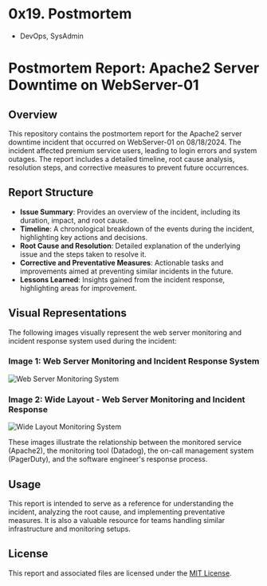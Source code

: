 # 0x19. Postmortem
- DevOps, SysAdmin

# Postmortem Report: Apache2 Server Downtime on WebServer-01

## Overview

This repository contains the postmortem report for the Apache2 server downtime incident that occurred on WebServer-01 on 08/18/2024. The incident affected premium service users, leading to login errors and system outages. The report includes a detailed timeline, root cause analysis, resolution steps, and corrective measures to prevent future occurrences.

## Report Structure

- **Issue Summary**: Provides an overview of the incident, including its duration, impact, and root cause.
- **Timeline**: A chronological breakdown of the events during the incident, highlighting key actions and decisions.
- **Root Cause and Resolution**: Detailed explanation of the underlying issue and the steps taken to resolve it.
- **Corrective and Preventative Measures**: Actionable tasks and improvements aimed at preventing similar incidents in the future.
- **Lessons Learned**: Insights gained from the incident response, highlighting areas for improvement.

## Visual Representations

The following images visually represent the web server monitoring and incident response system used during the incident:

### Image 1: Web Server Monitoring and Incident Response System
![Web Server Monitoring System](path/to/your/first/image)

### Image 2: Wide Layout - Web Server Monitoring and Incident Response
![Wide Layout Monitoring System](path/to/your/second/image)

These images illustrate the relationship between the monitored service (Apache2), the monitoring tool (Datadog), the on-call management system (PagerDuty), and the software engineer's response process.

## Usage

This report is intended to serve as a reference for understanding the incident, analyzing the root cause, and implementing preventative measures. It is also a valuable resource for teams handling similar infrastructure and monitoring setups.

## License

This report and associated files are licensed under the [MIT License](LICENSE).
